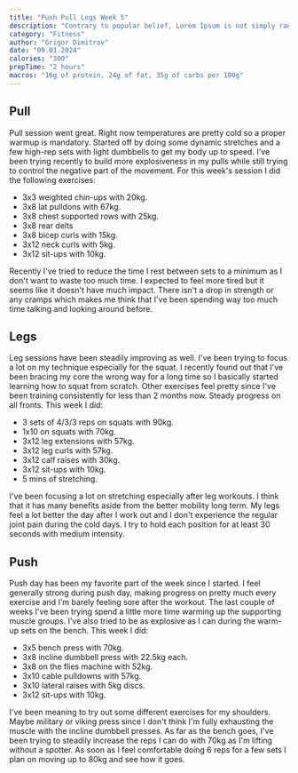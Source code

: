 ```yaml
---
title: "Push Pull Legs Week 5"
description: "Contrary to popular belief, Lorem Ipsum is not simply random text. It has roots in a piece of classical Latin literature from 45 BC, making it over 2000 years old. Richard McClintock, a Latin professor at Hampden-Sydney College in Virginia, looked up one of the more obscure Latin words."
category: "Fitness"
author: "Grigor Dimitrov"
date: "09.01.2024"
calories: "300"
prepTime: "2 hours"
macros: "16g of protein, 24g of fat, 35g of carbs per 100g"
---
```


## **Pull**

Pull session went great. Right now temperatures are pretty cold so a proper warmup is mandatory. Started off by doing some dynamic stretches and a few high-rep sets with light dumbbells to get my body up to speed. I've been trying recently to build more explosiveness in my pulls while still trying to control the negative part of the movement. For this week's session I did the following exercises:

- 3x3 weighted chin-ups with 20kg.
- 3x8 lat pulldons with 67kg.
- 3x8 chest supported rows with 25kg.
- 3x8 rear delts
- 3x8 bicep curls with 15kg.
- 3x12 neck curls with 5kg.
- 3x12 sit-ups with 10kg.

Recently I've tried to reduce the time I rest between sets to a minimum as I don't want to waste too much time. I expected to feel more tired but it seems like it doesn't have much impact. There isn't a drop in strength or any cramps which makes me think that I've been spending way too much time talking and looking around before.

## **Legs**

Leg sessions have been steadily improving as well. I've been trying to focus a lot on my technique especially for the squat. I recently found out that I've been bracing my core the wrong way for a long time so I basically started learning how to squat from scratch. Other exercises feel pretty since I've been training consistently for less than 2 months now. Steady progress on all fronts. This week I did:

- 3 sets of 4/3/3 reps on squats with 90kg.
- 1x10 on squats with 70kg.
- 3x12 leg extensions with 57kg.
- 3x12 leg curls with 57kg.
- 3x12 calf raises with 30kg.
- 3x12 sit-ups with 10kg.
- 5 mins of stretching.

I've been focusing a lot on stretching especially after leg workouts. I think that it has many benefits aside from the better mobility long term. My legs feel a lot better the day after I work out and I don't experience the regular joint pain during the cold days. I try to hold each position for at least 30 seconds with medium intensity.

## **Push**

Push day has been my favorite part of the week since I started. I feel generally strong during push day, making progress on pretty much every exercise and I'm barely feeling sore after the workout. The last couple of weeks I've been trying spend a little more time warming up the supporting muscle groups. I've also tried to be as explosive as I can during the warm-up sets on the bench. This week I did:

- 3x5 bench press with 70kg.
- 3x8 incline dumbbell press with 22.5kg each.
- 3x8 on the flies machine with 52kg.
- 3x10 cable pulldowns with 57kg.
- 3x10 lateral raises with 5kg discs.
- 3x12 sit-ups with 10kg.

I've been meaning to try out some different exercises for my shoulders. Maybe military or viking press since I don't think I'm fully exhausting the muscle with the incline dumbbell presses. As far as the bench goes, I've been trying to steadily increase the reps I can do with 70kg as I'm lifting without a spotter. As soon as I feel comfortable doing 6 reps for a few sets I plan on moving up to 80kg and see how it goes.
